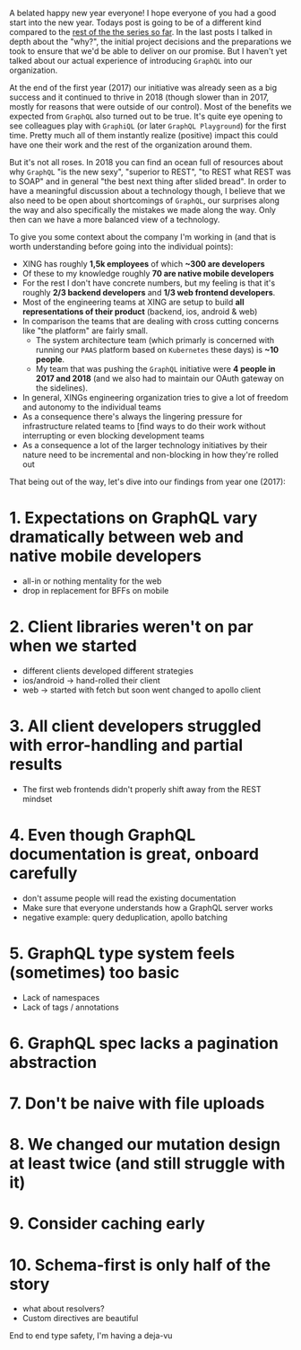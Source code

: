 A belated happy new year everyone! I hope everyone of you had a good start into the new year. Todays post is going to be of a different kind compared to the [rest of the the series so far](/per-aspera-ad-astra/). In the last posts I talked in depth about the "why?", the initial project decisions and the preparations we took to ensure that we'd be able to deliver on our promise. But I haven't yet talked about our actual experience of introducing `GraphQL` into our organization. 

At the end of the first year (2017) our initiative was already seen as a big success and it continued to thrive in 2018 (though slower than in 2017, mostly for reasons that were outside of our control). Most of the benefits we expected from `GraphQL` also turned out to be true. It's quite eye opening to see colleagues play with `GraphiQL` (or later `GraphQL Playground`) for the first time. Pretty much all of them instantly realize (positive) impact this could have one their work and the rest of the organization around them.

But it's not all roses. In 2018 you can find an ocean full of resources about why `GraphQL` "is the new sexy", "superior to REST", "to REST what REST was to SOAP" and in general "the best next thing after slided bread". In order to have a meaningful discussion about a technology though, I believe that we also need to be open about shortcomings of `GraphQL`, our surprises along the way and also specifically the mistakes we made along the way. Only then can we have a more balanced view of a technology. 

To give you some context about the company I'm working in (and that is worth understanding before going into the individual points): 

* XING has roughly __1,5k employees__ of which __~300 are developers__ 
* Of these to my knowledge roughly __70 are native mobile developers__ 
* For the rest I don't have concrete numbers, but my feeling is that it's roughly __2/3 backend developers__ and __1/3 web frontend developers__. 
* Most of the engineering teams at XING are setup to build __all representations of their product__ (backend, ios, android & web)
* In comparison the teams that are dealing with cross cutting concerns like "the platform" are fairly small. 
  * The system architecture team (which primarly is concerned with running our `PAAS` platform based on `Kubernetes` these days) is __~10 people__. 
  * My team that was pushing the `GraphQL` initiative were __4 people in 2017 and 2018__ (and we also had to maintain our OAuth gateway on the sidelines).
* In general, XINGs engineering organization tries to give a lot of freedom and autonomy to the individual teams
* As a consequence there's always the lingering pressure for infrastructure related teams to [find ways to do their work without interrupting or even blocking development teams
* As a consequence a lot of the larger technology initiatives by their nature need to be incremental and non-blocking in how they're rolled out

That being out of the way, let's dive into our findings from year one (2017):

# 1. Expectations on GraphQL vary dramatically between web and native mobile developers
  - all-in or nothing mentality for the web
  - drop in replacement for BFFs on mobile

# 2. Client libraries weren't on par when we started
  - different clients developed different strategies
  - ios/android -> hand-rolled their client
  - web -> started with fetch but soon went changed to apollo client  

# 3. All client developers struggled with error-handling and partial results

- The first web frontends didn't properly shift away from the REST mindset

# 4. Even though GraphQL documentation is great, onboard carefully
  - don't assume people will read the existing documentation 
  - Make sure that everyone understands how a GraphQL server works
  - negative example: query deduplication, apollo batching

# 5. GraphQL type system feels (sometimes) too basic
  - Lack of namespaces
  - Lack of tags / annotations

# 6. GraphQL spec lacks a pagination abstraction

# 7. Don't be naive with file uploads

# 8. We changed our mutation design at least twice (and still struggle with it)

# 9. Consider caching early 

# 10. Schema-first is only half of the story
  - what about resolvers?
  - Custom directives are beautiful

 End to end type safety, I'm having a deja-vu